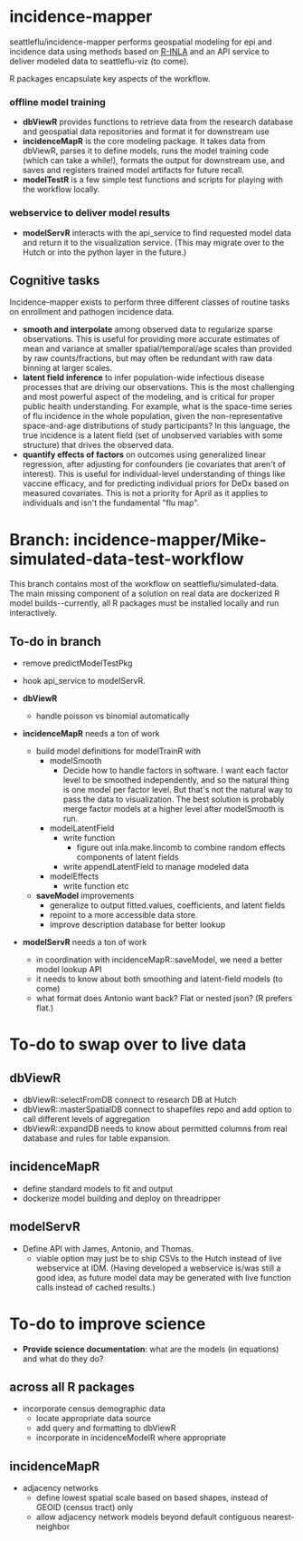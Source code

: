 # incidence-mapper

seattleflu/incidence-mapper performs geospatial modeling for epi and incidence data using methods based on [R-INLA](http://www.r-inla.org/) and an API service to deliver modeled data to seattleflu-viz (to come). 

R packages encapsulate key aspects of the workflow.

### offline model training
- **dbViewR** provides functions to retrieve data from the research database and geospatial data repositories and format it for downstream use
- **incidenceMapR** is the core modeling package.  It takes data from dbViewR, parses it to define models, runs the model training code (which can take a while!), formats the output for downstream use, and saves and registers trained model artifacts for future recall. 
- **modelTestR** is a few simple test functions and scripts for playing with the workflow locally. 

### webservice to deliver model results
- **modelServR** interacts with the api_service to find requested model data and return it to the visualization service.  (This may migrate over to the Hutch or into the python layer in the future.)


## Cognitive tasks 

Incidence-mapper exists to perform three different classes of routine tasks on enrollment and pathogen incidence data.
- **smooth and interpolate** among observed data to regularize sparse observations. This is useful for providing more accurate estimates of mean and variance at smaller spatial/temporal/age scales than provided by raw counts/fractions, but may often be redundant with raw data binning at larger scales.
- **latent field inference** to infer population-wide infectious disease processes that are driving our observations.  This is the most challenging and most powerful aspect of the modeling, and is critical for proper public health understanding.   For example, what is the space-time series of flu incidence in the whole population, given the non-representative space-and-age distributions of study participants?  In this language, the true incidence is a latent field (set of unobserved variables with some structure) that drives the observed data. 
- **quantify effects of factors** on outcomes using generalized linear regression, after adjusting for confounders (ie covariates that aren't of interest).  This is useful for individual-level understanding of things like vaccine efficacy, and for predicting individual priors for DeDx based on measured covariates. This is not a priority for April as it applies to individuals and isn't the fundamental "flu map".

# Branch: incidence-mapper/Mike-simulated-data-test-workflow

This branch contains most of the workflow on seattleflu/simulated-data.  The main missing component of a solution on real data are dockerized R model builds--currently, all R packages must be installed locally and run interactively. 

## To-do in branch

- remove predictModelTestPkg
- hook api_service to modelServR.
- **dbViewR** 
  - handle poisson vs binomial automatically
- **incidenceMapR** needs a ton of work
  - build model definitions for modelTrainR with
    - modelSmooth
      - Decide how to handle factors in software. I want each factor level to be smoothed independently, and so the natural thing is one model per factor level. But that's not the natural way to pass the data to visualization. The best solution is probably merge factor models at a higher level after modelSmooth is run. 
    - modelLatentField
      - write function
        - figure out inla.make.lincomb to combine random effects components of latent fields
      - write appendLatentField to manage modeled data
    - modelEffects
      - write function etc
  - **saveModel** improvements
    - generalize to output fitted.values, coefficients, and latent fields
    - repoint to a more accessible data store. 
    - improve description database for better lookup

- **modelServR** needs a ton of work
  - in coordination with incidenceMapR::saveModel, we need a better model lookup API
  - it needs to know about both smoothing and latent-field models (to come)
  - what format does Antonio want back? Flat or nested json? (R prefers flat.)
  
# To-do to swap over to live data

## dbViewR

- dbViewR::selectFromDB connect to research DB at Hutch
- dbViewR::masterSpatialDB connect to shapefiles repo and add option to call different levels of aggregation
- dbViewR::expandDB needs to know about permitted columns from real database and rules for table expansion.

## incidenceMapR
- define standard models to fit and output
- dockerize model building and deploy on threadripper

## modelServR
- Define API with James, Antonio, and Thomas.
  - viable option may just be to ship CSVs to the Hutch instead of live webservice at IDM.  (Having developed a webservice is/was still a good idea, as future model data may be generated with live function calls instead of cached results.)


# To-do to improve science

- **Provide science documentation**: what are the models (in equations) and what do they do?
 
## across all R packages
- incorporate census demographic data
  - locate appropriate data source
  - add query and formatting to dbViewR
  - incorporate in incidenceModelR where appropriate
  
## incidenceMapR
- adjacency networks
  - define lowest spatial scale based on based shapes, instead of GEOID (census tract) only
  - allow adjacency network models beyond default contiguous nearest-neighbor
  


